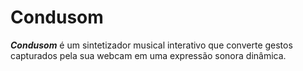 # Condusom

_**Condusom**_ é um sintetizador musical interativo que converte gestos capturados pela sua webcam em uma expressão sonora dinâmica.

